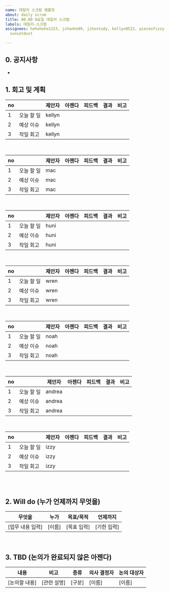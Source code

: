 ```yaml
---
name: 데일리 스크럼 템플릿
about: daily scrum
title: 00.00 0요일 데일리 스크럼
labels: 데일리-스크럼
assignees: hohohoho1223, jchanho99, jihostudy, kellyn0522, pieceofizzy, seplease,
  sunsetdust

---
```


## 0. 공지사항

- 

## 1. 회고 및 계획

| no |  | 제안자  | 아젠다 | 피드백 | 결과 | 비고 | 
|---|--|-------|------|-------|-----|-----|
| 1  | 오늘 할 일 |  kellyn |  |  |  | 
| 2  | 예상 이슈 |  kellyn |  |  |  |
| 3  | 작일 회고 |  kellyn |  |  |  |
<br>

| no |  | 제안자  | 아젠다 | 피드백 | 결과 | 비고 | 
|---|--|-------|------|-------|-----|-----|
| 1  | 오늘 할 일 |  mac |  |  |  | 
| 2  | 예상 이슈 |  mac |  |  |  |
| 3  | 작일 회고 |  mac |  |  |  |
<br>

| no |  | 제안자  | 아젠다 | 피드백 | 결과 | 비고 | 
|---|--|-------|------|-------|-----|-----|
| 1  | 오늘 할 일 |  huni |  |  |  | 
| 2  | 예상 이슈 |  huni |  |  |  |
| 3  | 작일 회고 |  huni |  |  |  |
<br>

| no |  | 제안자  | 아젠다 | 피드백 | 결과 | 비고 | 
|---|--|-------|------|-------|-----|-----|
| 1  | 오늘 할 일 |  wren |  |  |  | 
| 2  | 예상 이슈 |  wren |  |  |  |
| 3  | 작일 회고 |  wren |  |  |  |
<br>

| no |  | 제안자  | 아젠다 | 피드백 | 결과 | 비고 | 
|---|--|-------|------|-------|-----|-----|
| 1  | 오늘 할 일 |  noah |  |  |  | 
| 2  | 예상 이슈 |  noah |  |  |  |
| 3  | 작일 회고 |  noah |  |  |  |
<br>

| no |  | 제안자  | 아젠다 | 피드백 | 결과 | 비고 | 
|---|--|-------|------|-------|-----|-----|
| 1  | 오늘 할 일 |  andrea |  |  |  | 
| 2  | 예상 이슈 |  andrea |  |  |  |
| 3  | 작일 회고 |  andrea |  |  |  |
<br>

| no |  | 제안자  | 아젠다 | 피드백 | 결과 | 비고 | 
|---|--|-------|------|-------|-----|-----|
| 1  | 오늘 할 일 |  izzy |  |  |  | 
| 2  | 예상 이슈 |  izzy |  |  |  |
| 3  | 작일 회고 |  izzy |  |  |  |
<br>
<br />

## 2. Will do (누가 언제까지 무엇을)

| 무엇을              | 누가   | 목표/목적     | 언제까지 |
|---------------------|--------|----------------|-----------|
| [업무 내용 입력]    | [이름] | [목표 입력]   | [기한 입력] |

<br />

## 3. TBD (논의가 완료되지 않은 아젠다)

| 내용 | 비고 | 종류 | 의사 결정자 | 논의 대상자 |
|------|------|------|----------------|----------------|
| [논의할 내용] | [관련 설명] | [구분] | [이름] | [이름] |
